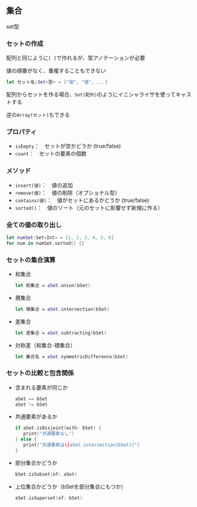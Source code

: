 ## 集合

set型



### セットの作成

配列と同じように`[ ]`で作れるが、型アノテーションが必要

値の順番がなく、重複することもできない

```swift
let セット名:Set<型> = ["値", "値", ...]
```

配列からセットを作る場合、`Set(配列)`のようにイニシャライザを使ってキャストする

逆の`Array(セット)`もできる



### プロパティ

* `isEmpty`：　セットが空かどうか (true/false)
* `count`：　セットの要素の個数



### メソッド

* `insert(値)`：　値の追加
* `remove(値)`：　値の削除（オプショナル型）
* `contains(値)`：　値がセットにあるかどうか (true/false)
* `sorted()`：　値のソート（元のセットに影響せず新規に作る）



### 全ての値の取り出し

```swift
let numSet:Set<Int> = [1, 2, 3, 4, 5, 6]
for num in numSet.sorted() {}
```



### セットの集合演算

* 和集合

   ```swift
   let 和集合 = aSet.union(bSet)
   ```

* 積集合

   ```swift
   let 積集合 = aSet.intersection(bSet)
   ```

* 差集合

   ```swift
   let 差集合 = aSet.subtracting(bSet)
   ```

* 対称差（和集合-積集合）

   ```swift
   let 集合名 = aSet.symmetricDifference(bSet)
   ```



### セットの比較と包含関係

* 含まれる要素が同じか

   ```swift
   aSet == bSet
   aSet != bSet
   ```

* 共通要素があるか

   ```swift
   if aSet.isDisjoint(with: bSet) {
      print("共通要素なし")
   } else {
      print("共通要素は\(aSet.intersection(bSet))")
   }
   ```

* 部分集合かどうか

   ```swift
   bSet.isSubset(of: aSet)
   ```

* 上位集合かどうか（bSetを部分集合にもつか）

   ```swift
   aSet.isSuperset(of: bSet)
   ```

   




























